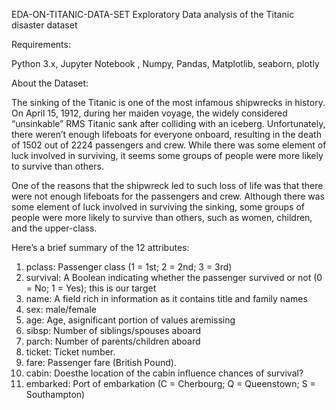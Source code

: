 EDA-ON-TITANIC-DATA-SET
Exploratory Data analysis of the Titanic disaster dataset

Requirements:

Python 3.x, Jupyter Notebook , Numpy, Pandas, Matplotlib, seaborn, plotly

About the Dataset:

The sinking of the Titanic is one of the most infamous shipwrecks in history. On April 15, 1912, during her maiden voyage, the widely considered “unsinkable” RMS Titanic sank after colliding with an iceberg. Unfortunately, there weren’t enough lifeboats for everyone onboard, resulting in the death of 1502 out of 2224 passengers and crew. While there was some element of luck involved in surviving, it seems some groups of people were more likely to survive than others.

One of the reasons that the shipwreck led to such loss of life was that there were not enough lifeboats for the passengers and crew. Although there was some element of luck involved in surviving the sinking, some groups of people were more likely to survive than others, such as women, children, and the upper-class.

Here’s a brief summary of the 12 attributes:

1. pclass: Passenger class (1 = 1st; 2 = 2nd; 3 = 3rd)
2. survival: A Boolean indicating whether the passenger survived or not (0 = No; 1 = Yes); this is our target
3. name: A field rich in information as it contains title and family names
4. sex: male/female
5. age: Age, asignificant portion of values aremissing
6. sibsp: Number of siblings/spouses aboard
7. parch: Number of parents/children aboard
8. ticket: Ticket number.
9. fare: Passenger fare (British Pound).
10. cabin: Doesthe location of the cabin influence chances of survival?
11. embarked: Port of embarkation (C = Cherbourg; Q = Queenstown; S = Southampton)
